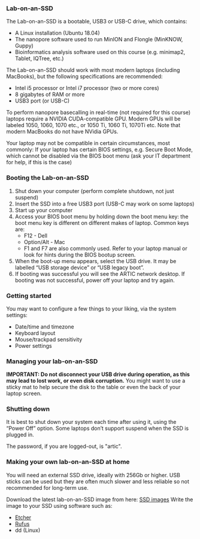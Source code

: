 ### Lab-on-an-SSD ###

The Lab-on-an-SSD is a bootable, USB3 or USB-C drive, which contains:
- A Linux installation (Ubuntu 18.04)
- The nanopore software used to run MinION and Flongle (MinKNOW, Guppy)
- Bioinformatics analysis software used on this course (e.g. minimap2, Tablet, IQTree, etc.)

The Lab-on-an-SSD should work with most modern laptops (including MacBooks), but the following specifications are recommended:
- Intel i5 processor or Intel i7 processor (two or more cores)
- 8 gigabytes of RAM or more
- USB3 port (or USB-C)

To perform nanopore basecalling in real-time (not required for this course) laptops require a NVIDIA CUDA-compatible GPU. Modern GPUs will be labeled 1050, 1060, 1070 etc., or 1050 Ti, 1060 Ti, 1070Ti etc. Note that modern MacBooks do not have NVidia GPUs.

Your laptop may not be compatible in certain circumstances, most commonly:
If your laptop has certain BIOS settings, e.g. Secure Boot Mode, which cannot be disabled via the BIOS boot menu (ask your IT department for help, if this is the case)

### Booting the Lab-on-an-SSD ###

1. Shut down your computer (perform complete shutdown, not just suspend)
2. Insert the SSD into a free USB3 port (USB-C may work on some laptops)
3. Start up your computer
4. Access your BIOS boot menu by holding down the boot menu key: the boot menu key is different on different makes of laptop. Common keys are:
   - F12 - Dell
   - Option/Alt - Mac
   - F1 and F7 are also commonly used.
   Refer to your laptop manual or look for hints during the BIOS bootup screen.
5. When the boot-up menu appears, select the USB drive. It may be labelled “USB storage device” or “USB legacy boot”.
6. If booting was successful you will see the ARTIC network desktop. If booting was not successful, power off your laptop and try again.

### Getting started ###


You may want to configure a few things to your liking, via the system settings:
- Date/time and timezone
- Keyboard layout
- Mouse/trackpad sensitivity
- Power settings

### Managing your lab-on-an-SSD ###

**IMPORTANT: Do not disconnect your USB drive during operation, as this may lead to lost work, or even disk corruption.** You might want to use a sticky mat to help secure the disk to the table or even the back of your laptop screen.

### Shutting down ###

It is best to shut down your system each time after using it, using the “Power Off” option. Some laptops don’t support suspend when the SSD is plugged in.

The password, if you are logged-out, is "artic".

### Making your own lab-on-an-SSD at home ###

You will need an external SSD drive, ideally with 256Gb or higher. USB sticks can be used but they are often much slower and less reliable so not recommended for long-term use.

Download the latest lab-on-an-SSD image from here:
[SSD images](https://artic.climb.ac.uk/)
Write the image to your SSD using software such as:
- [Etcher](https://etcher.io/)
- [Rufus](https://rufus.akeo.ie/)
- dd (Linux)

